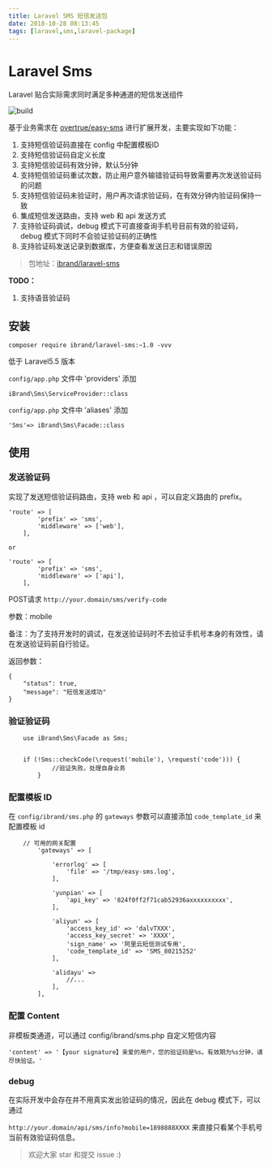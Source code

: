 ```yaml
---
title: Laravel SMS 短信发送包
date: 2018-10-28 08:13:45
tags: [laravel,sms,laravel-package]
---
```


# Laravel Sms

Laravel 贴合实际需求同时满足多种通道的短信发送组件

![build](https://cdn.chenhow.com/laravel-sms-package/build.png)

基于业务需求在 [overtrue/easy-sms][1] 进行扩展开发，主要实现如下功能：

1. 支持短信验证码直接在 config 中配置模板ID
2. 支持短信验证码自定义长度
3. 支持短信验证码有效分钟，默认5分钟
4. 支持短信验证码重试次数，防止用户意外输错验证码导致需要再次发送验证码的问题
5. 支持短信验证码未验证时，用户再次请求验证码，在有效分钟内验证码保持一致
6. 集成短信发送路由，支持 web 和 api 发送方式
7. 支持验证码调试，debug 模式下可直接查询手机号目前有效的验证码，debug 模式下同时不会验证验证码的正确性
8. 支持验证码发送记录到数据库，方便查看发送日志和错误原因

> 包地址：[ibrand/laravel-sms][2]

**TODO：**

1. 支持语音验证码

## 安装

```
composer require ibrand/laravel-sms:~1.0 -vvv
```

低于 Laravel5.5 版本

`config/app.php` 文件中 'providers' 添加
```
iBrand\Sms\ServiceProvider::class
```

`config/app.php` 文件中 'aliases' 添加

```
'Sms'=> iBrand\Sms\Facade::class
```

## 使用

### 发送验证码

实现了发送短信验证码路由，支持 web 和 api ，可以自定义路由的 prefix。
```
'route' => [
        'prefix' => 'sms',
        'middleware' => ['web'],
    ],
    
or

'route' => [
        'prefix' => 'sms',
        'middleware' => ['api'],
    ],
```

POST请求 `http://your.domain/sms/verify-code` 

参数：mobile

备注：为了支持开发时的调试，在发送验证码时不去验证手机号本身的有效性，请在发送验证码前自行验证。

返回参数：

```
{
    "status": true,
    "message": "短信发送成功"
}
```

### 验证验证码

```
    use iBrand\Sms\Facade as Sms;
    

    if (!Sms::checkCode(\request('mobile'), \request('code'))) {
            //验证失败，处理自身业务
        }

```

### 配置模板 ID

在 `config/ibrand/sms.php` 的 `gateways` 参数可以直接添加 `code_template_id` 来配置模板 id

```
    // 可用的网关配置
        'gateways' => [

            'errorlog' => [
                'file' => '/tmp/easy-sms.log',
            ],

            'yunpian' => [
                'api_key' => '824f0ff2f71cab52936axxxxxxxxxx',
            ],

            'aliyun' => [
                'access_key_id' => 'dalvTXXX',
                'access_key_secret' => 'XXXX',
                'sign_name' => '阿里云短信测试专用',
                'code_template_id' => 'SMS_80215252'
            ],

            'alidayu' => 
                //...
            ],
        ],
```

### 配置 Content

非模板类通道，可以通过 config/ibrand/sms.php 自定义短信内容

`'content' => '【your signature】亲爱的用户，您的验证码是%s。有效期为%s分钟，请尽快验证。'`

### debug 

在实际开发中会存在并不用真实发出验证码的情况，因此在 debug 模式下，可以通过

`http://your.domain/api/sms/info?mobile=1898888XXXX` 来直接只看某个手机号当前有效验证码信息。


> 欢迎大家 star 和提交 issue   :)


[1]: https://github.com/overtrue/easy-sms/
[2]: https://github.com/ibrandcc/laravel-sms